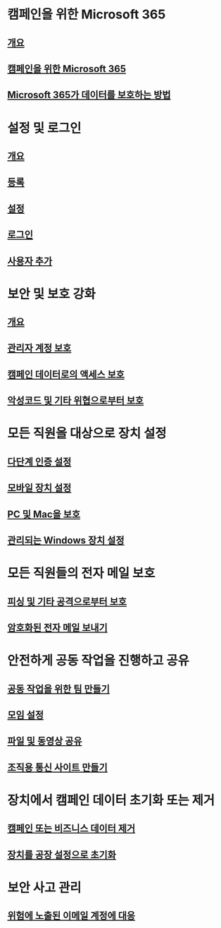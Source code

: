 # 캠페인을 위한 Microsoft 365
## [개요](index.md)
## [캠페인을 위한 Microsoft 365](get-microsoft-365-campaigns.md)
## [Microsoft 365가 데이터를 보호하는 방법](m365-campaigns-users.md)

# 설정 및 로그인
## [개요](microsoft-365-campaigns-setup-overview.md)
## [등록](m365-campaigns-sign-up.md)
## [설정](../business/set-up.md?toc=/microsoft-365/campaigns/toc.json)
## [로그인](m365-campaigns-sign-in.md)
## [사용자 추가](../business/add-users-m365b.md?toc=/microsoft-365/campaigns/toc.json)

# 보안 및 보호 강화
## [개요](m365-campaigns-security-overview.md)
## [관리자 계정 보호](m365-campaigns-protect-admin-accounts.md)
## [캠페인 데이터로의 액세스 보호](m365-campaigns-conditional-access.md)
## [악성코드 및 기타 위협으로부터 보호](m365-campaigns-increase-protection.md) 

# 모든 직원을 대상으로 장치 설정
## [다단계 인증 설정](m365-campaigns-multifactor-authenication.md)
## [모바일 장치 설정](../business/set-up-mobile-devices.md?toc=/microsoft-365/campaigns/toc.json)
## [PC 및 Mac을 보호](m365-campaigns-protect-pcs-macs.md)
## [관리되는 Windows 장치 설정](../business/set-up-windows-devices.md?toc=/microsoft-365/campaigns/toc.json)

# 모든 직원들의 전자 메일 보호
## [피싱 및 기타 공격으로부터 보호](m365-campaigns-phishing-and-attacks.md)
## [암호화된 전자 메일 보내기](send-encrypted-email.md)

# 안전하게 공동 작업을 진행하고 공유
## [공동 작업을 위한 팀 만들기](create-teams-for-collaboration.md)
## [모임 설정](set-up-meetings.md)
## [파일 및 동영상 공유](share-files-and-videos.md)
## [조직용 통신 사이트 만들기](create-communications-site.md)

# 장치에서 캠페인 데이터 초기화 또는 제거 
## [캠페인 또는 비즈니스 데이터 제거](../business/remove-company-data.md?toc=/microsoft-365/campaigns/toc.json)
## [장치를 공장 설정으로 초기화](../business/reset-devices-to-factory-settings.md?toc=/microsoft-365/campaigns/toc.json)

# 보안 사고 관리
## [위험에 노출된 이메일 계정에 대응](https://docs.microsoft.com/microsoft-365/compliance/responding-to-a-compromised-email-account)
